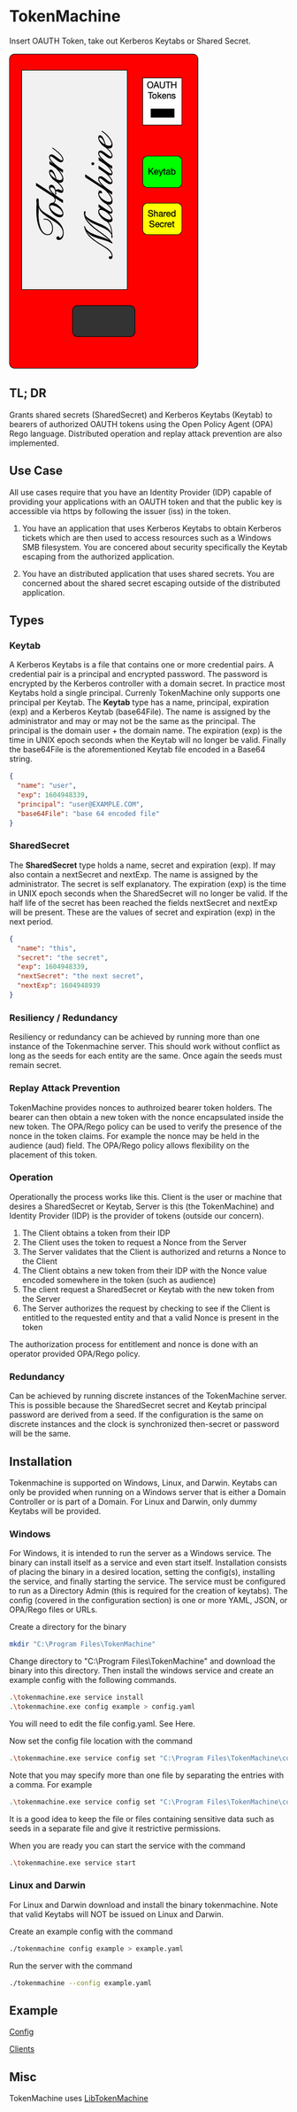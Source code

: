 # TokenMachine

Insert OAUTH Token, take out Kerberos Keytabs or Shared Secret.

![TokenMachine icon](icon/tokenmachine.png)

## TL; DR

Grants shared secrets (SharedSecret) and Kerberos Keytabs (Keytab) to bearers of authorized OAUTH tokens using the Open Policy Agent (OPA) Rego language. Distributed operation and replay attack prevention are also implemented.

## Use Case

All use cases require that you have an Identity Provider (IDP) capable of providing your applications with an OAUTH token and that the public key is accessible via https by following the issuer (iss) in the token.

1. You have an application that uses Kerberos Keytabs to obtain Kerberos tickets which are then used to access resources such as a Windows SMB filesystem. You are concered about security specifically the Keytab escaping from the authorized application.

1. You have an distributed application that uses shared secrets. You are concerned about the shared secret escaping outside of the distributed application.

## Types

### Keytab

A Kerberos Keytabs is a file that contains one or more credential pairs. A credential pair is a principal and encrypted password. The password is encrypted by the Kerberos controller with a domain secret. In practice most Keytabs hold a single principal. Currenly TokenMachine only supports one principal per Keytab. The **Keytab** type has a name, principal, expiration (exp) and a Kerberos Keytab (base64File). The  name is assigned by the administrator and may or may not be the same as the principal.  The principal is the domain user + the domain name. The expiration (exp) is the time in UNIX epoch seconds when the Keytab will no longer be valid. Finally the base64File is the aforementioned Keytab file encoded in a Base64 string.

```json
{
  "name": "user",
  "exp": 1604948339,
  "principal": "user@EXAMPLE.COM",
  "base64File": "base 64 encoded file"
}
```

### SharedSecret

The **SharedSecret** type holds a name, secret and expiration (exp). If may also contain a nextSecret and nextExp. The name is assigned by the administrator. The secret is self explanatory. The expiration (exp) is the time in UNIX epoch seconds when the SharedSecret will no longer be valid. If the half life of the secret has been reached the fields nextSecret and nextExp will be present. These are the values of secret and expiration (exp) in the next period.

```json
{
  "name": "this",
  "secret": "the secret",
  "exp": 1604948339,
  "nextSecret": "the next secret",
  "nextExp": 1604948939
}

```
### Resiliency / Redundancy

Resiliency or redundancy can be achieved by running more than one instance of the Tokenmachine server. This should work without conflict as long as the seeds for each entity are the same. Once again the seeds must remain secret.

### Replay Attack Prevention

TokenMachine provides nonces to authroized bearer token holders. The bearer can then obtain a new token with the nonce encapsulated inside the new token. The OPA/Rego policy can be used to verify the presence of the nonce in the token claims. For example the nonce may be held in the audience (aud) field. The OPA/Rego policy allows flexibility on the placement of this token.



### Operation

Operationally the process works like this. Client is the user or machine that desires a SharedSecret or Keytab, Server is this (the TokenMachine) and Identity Provider (IDP) is the provider of tokens (outside our concern).

1. The Client obtains a token from their IDP
1. The Client uses the token to request a Nonce from the Server
1. The Server validates that the Client is authorized and returns a Nonce to the Client
1. The Client obtains a new token from their IDP with the Nonce value encoded somewhere in the token (such as audience)
1. The client request a SharedSecret or Keytab with the new token from the Server
1. The Server authorizes the request by checking to see if the Client is entitled to the requested entity and that a valid Nonce is present in the token

The authorization process for entitlement and nonce is done with an operator provided OPA/Rego policy.

### Redundancy

Can be achieved by running discrete instances of the TokenMachine server. This is possible because the SharedSecret secret and Keytab principal password are derived from a seed. If the configuration is the same on discrete instances and the clock is synchronized then-secret or password will be the same.


## Installation

Tokenmachine is supported on Windows, Linux, and Darwin. Keytabs can only be provided when running on a Windows server that is either a Domain Controller or is part of a Domain. For Linux and Darwin, only dummy Keytabs will be provided.

### Windows

For Windows, it is intended to run the server as a Windows service. The binary can install itself as a service and even start itself. Installation consists of placing the binary in a desired location, setting the config(s), installing the service, and finally starting the service. The service must be configured to run as a Directory Admin (this is required for the creation of keytabs). The config (covered in the configuration section) is one or more YAML, JSON, or OPA/Rego files or URLs.

Create a directory for the binary

```bash
mkdir "C:\Program Files\TokenMachine"
```

Change directory to "C:\Program Files\TokenMachine" and download the binary into this directory. Then install the windows service and create an example config with the following commands.

```bash
.\tokenmachine.exe service install
.\tokenmachine.exe config example > config.yaml
```

You will need to edit the file config.yaml. See Here.

Now set the config file location with the command

```bash
.\tokenmachine.exe service config set "C:\Program Files\TokenMachine\config.yaml"
```

Note that you may specify more than one file by separating the entries with a comma. For example

```bash
.\tokenmachine.exe service config set "C:\Program Files\TokenMachine\config.yaml,C:\other.yaml,https://github.com/myrepo/config.yaml"
```

It is a good idea to keep the file or files containing sensitive data such as seeds in a separate file and give it restrictive permissions.

When you are ready you can start the service with the command

```bash
.\tokenmachine.exe service start
```

### Linux and Darwin

For Linux and Darwin download and install the binary tokenmachine. Note that valid Keytabs will NOT be issued on Linux and Darwin.

Create an example config with the command

```bash
./tokenmachine config example > example.yaml
```

Run the server with the command

```bash
./tokenmachine --config example.yaml
```

## Example

[Config](example/config)

[Clients](example/clients)

## Misc

TokenMachine uses [LibTokenMachine](https://github.com/jodydadescott/libtokenmachine)
